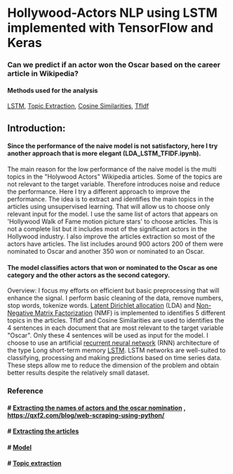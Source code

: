 # Hollywood-Actors NLP using LSTM implemented with TensorFlow and Keras
### Can we predict if an actor won the Oscar based on the career article in Wikipedia?

#### Methods used for the analysis
[LSTM](https://en.wikipedia.org/wiki/Long_short-term_memory), [Topic Extraction](https://en.wikipedia.org/wiki/Topic_model), [Cosine Similarities](https://en.wikipedia.org/wiki/Cosine_similarity), [TfIdf](https://en.wikipedia.org/wiki/Tf%E2%80%93idf)

## Introduction:
#### Since the performance of the naive model is not satisfactory, here I try another approach that is more elegant (LDA_LSTM_TFIDF.ipynb).
The main reason for the low performance of the naive model is the multi topics in the "Holywood Actors" Wikipedia articles. Some of the topics are not relevant to the target variable. Therefore introduces noise and reduce the performance. 
Here I try a different approach to improve the performance. The idea is to extract and identifies the main topics in the articles using unsupervised learning. That will allow us to choose only relevant input for the model. 
I use the same list of actors that appears on 'Hollywood Walk of Fame motion picture stars' to choose articles. This is not a complete list but it includes most of the significant actors in the Hollywood industry. I also improve the articles extraction so most of the actors have articles. The list includes around 900 actors 200 of them were nominated to Oscar and another 350 won or nominated to an Oscar. 
#### The model classifies actors that won or nominated to the Oscar as one category and the other actors as the second category.
Overview:
I focus my efforts on efficient but basic preprocessing that will enhance the signal. 
I perform basic cleaning of the data, remove numbers, stop words, tokenize words.
[Latent Dirichlet allocation](https://en.wikipedia.org/wiki/Latent_Dirichlet_allocation) (LDA) and [Non-Negative Matrix Factorization](https://en.wikipedia.org/wiki/Non-negative_matrix_factorization) (NMF) is implemented to identifies 5 different topics in the articles. 
TfIdf and Cosine Similarities are used to identifies the 4 sentences in each document that are most relevant to the target variable "Oscar". 
Only these 4 sentences will be used as input for the model. 
I choose to use an artificial [recurrent neural network](https://en.wikipedia.org/wiki/Recurrent_neural_network) (RNN) architecture of the type Long short-term memory [LSTM](https://en.wikipedia.org/wiki/Long_short-term_memory). LSTM networks are well-suited to classifying, processing and making predictions based on time series data.
These steps allow me to reduce the dimension of the problem and obtain better results despite the relatively small dataset. 

 
### Reference
#### # [Extracting the names of actors and the oscar nomination](https://pypi.org/project/wikipedia/) ,  https://qxf2.com/blog/web-scraping-using-python/
#### # [Extracting the articles](https://pypi.org/project/Wikipedia-API/0.2.0/)
#### # [Model](https://github.com/udacity/deep-learning/blob/master/sentiment-rnn/Sentiment_RNN_Solution.ipynb)
#### # [Topic extraction](https://github.com/scikit-learn/scikit-learn/blob/master/examples/applications/plot_topics_extraction_with_nmf_lda.py)
